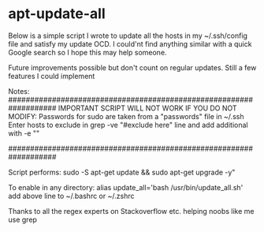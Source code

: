 # apt-update-all
Below is a simple script I wrote to update all the hosts in my ~/.ssh/config file and satisfy my update OCD.
I could'nt find anything similar with a quick Google search so I hope this may help someone.

Future improvements possible but don't count on regular updates. Still a few features I could implement

Notes:
###################################################################
IMPORTANT SCRIPT WILL NOT WORK IF YOU DO NOT MODIFY:
Passwords for sudo are taken from a "passwords" file in ~/.ssh
Enter hosts to exclude in grep -ve "#exclude here" line and add additional with -e ""

###################################################################

Script performs: sudo -S apt-get update && sudo apt-get upgrade -y"

To enable in any directory:
alias update_all='bash /usr/bin/update_all.sh'
add above line to ~/.bashrc or ~/.zshrc

Thanks to all the regex experts on Stackoverflow etc. helping noobs like me use grep 
